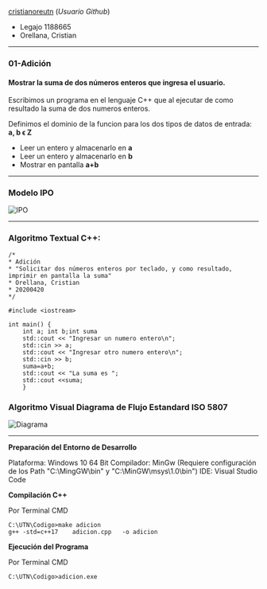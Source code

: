 [cristianoreutn](https://github.com/cristianoreutn)  (_Usuario Github_)
* Legajo 1188665
* Orellana, Cristian
---
### 01-Adición
#### Mostrar la suma de dos números enteros que ingresa el usuario.
Escribimos un programa en el lenguaje C++ que al ejecutar de como resultado la suma de dos numeros enteros.

Definimos el dominio de la funcion para los dos tipos de datos de entrada: **a, b ϵ Z**

* Leer un entero y almacenarlo en **a**
* Leer un entero y almacenarlo en **b**
* Mostrar en pantalla **a+b**

---

### Modelo IPO

![IPO](https://github.com/cristianoreutn/AED/blob/master/01-Adicion/PNG/IPO.jpg)

---

### Algoritmo Textual C++:

    /*
    * Adición
    * "Solicitar dos números enteros por teclado, y como resultado, imprimir en pantalla la suma"  
    * Orellana, Cristian 
    * 20200420
    */

    #include <iostream>

    int main() {
        int a; int b;int suma
        std::cout << "Ingresar un numero entero\n";
        std::cin >> a;
        std::cout << "Ingresar otro numero entero\n";
        std::cin >> b;
        suma=a+b;
        std::cout << "La suma es ";
        std::cout <<suma;
        }
        
  ### Algoritmo Visual Diagrama de Flujo Estandard ISO 5807
  
  ![Diagrama](https://github.com/cristianoreutn/AED/blob/master/01-Adicion/PNG/Diagrama.jpg)
  
---
    
 **Preparación del Entorno de Desarrollo**

Plataforma: Windows 10 64 Bit 
Compilador: MinGw (Requiere configuración de los Path "C:\MingGW\bin" y "C:\MinGW\msys\1.0\bin")
IDE: Visual Studio Code

**Compilación C++** 

Por Terminal CMD 

    C:\UTN\Codigo>make adicion
    g++ -std=c++17    adicion.cpp   -o adicion

**Ejecución del Programa**

Por Terminal CMD

    C:\UTN\Codigo>adicion.exe
